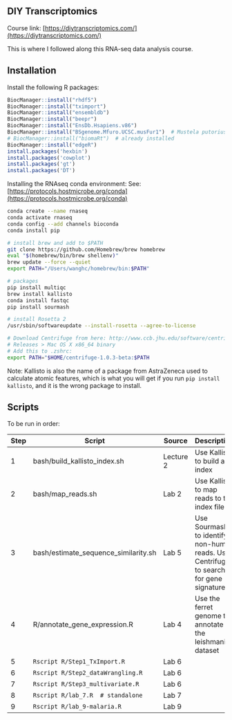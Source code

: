 ## DIY Transcriptomics

Course link: [https://diytranscriptomics.com/](https://diytranscriptomics.com/)

This is where I followed along this RNA-seq data analysis course.


## Installation

Install the following R packages:

```R
BiocManager::install("rhdf5")
BiocManager::install("tximport")
BiocManager::install("ensembldb")
BiocManager::install("beepr")
BiocManager::install("EnsDb.Hsapiens.v86")
BiocManager::install("BSgenome.Mfuro.UCSC.musFur1")  # Mustela putorius furo
# BiocManager::install("biomaRt")  # already installed
BiocManager::install("edgeR")
install.packages('hexbin')
install.packages('cowplot')
install.packages('gt')
install.packages('DT')
```

Installing the RNAseq conda environment:
See: [https://protocols.hostmicrobe.org/conda](https://protocols.hostmicrobe.org/conda)

```bash
conda create --name rnaseq
conda activate rnaseq
conda config --add channels bioconda
conda install pip

# install brew and add to $PATH
git clone https://github.com/Homebrew/brew homebrew
eval "$(homebrew/bin/brew shellenv)"
brew update --force --quiet
export PATH="/Users/wanghc/homebrew/bin:$PATH"

# packages
pip install multiqc
brew install kallisto
conda install fastqc
pip install sourmash

# install Rosetta 2
/usr/sbin/softwareupdate --install-rosetta --agree-to-license

# Download Centrifuge from here: http://www.ccb.jhu.edu/software/centrifuge/index.shtml
# Releases > Mac OS X x86_64 binary
# Add this to .zshrc:
export PATH="$HOME/centrifuge-1.0.3-beta:$PATH


```

Note: Kallisto is also the name of a package from AstraZeneca used to calculate atomic features, which is what you will get if you run `pip install kallisto`, and it is the wrong package to install.


## Scripts

To be run in order:

| Step | Script | Source | Description |
| :--- | ------ | ------ | ----------- |
| 1 | bash/build\_kallisto\_index.sh | Lecture 2 | Use Kallisto to build an index |
| 2 | bash/map\_reads.sh | Lab 2 | Use Kallisto to map reads to the index file |
| 3 | bash/estimate\_sequence\_similarity.sh | Lab 5 | Use Sourmash to identify non-human reads. Use Centrifuge to search for gene signatures. |
| 4 | R/annotate_gene_expression.R | Lab 4 | Use the ferret genome to annotate the leishmania dataset |
| 5 | `Rscript R/Step1_TxImport.R` | Lab 6 ||| 6 | `Rscript R/Step2_dataWrangling.R` | Lab 6 ||| 7 | `Rscript R/Step3_multivariate.R` | Lab 6 ||
| 8 | `Rscript R/lab_7.R  # standalone` | Lab 7 ||
| 9 | `Rscript R/lab_9-malaria.R` | Lab 9 ||


